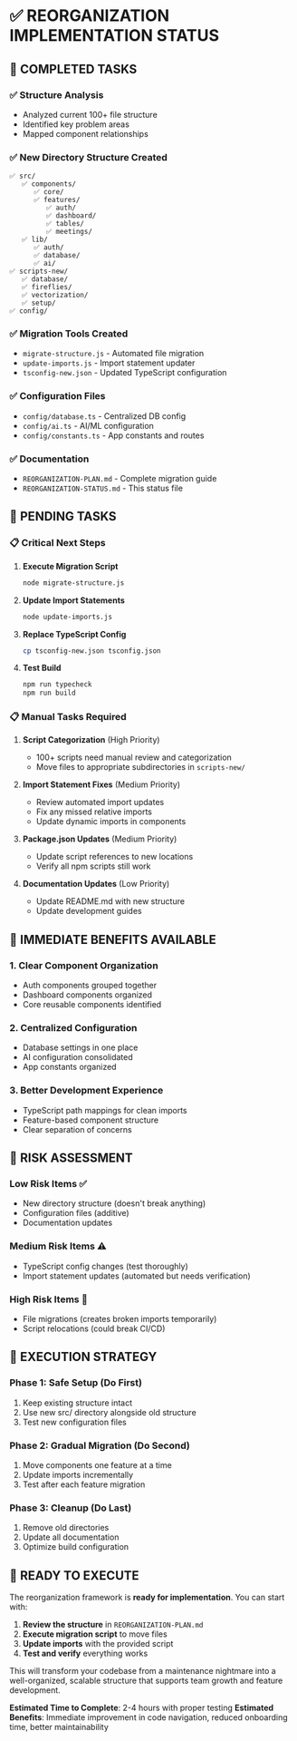 # ✅ REORGANIZATION IMPLEMENTATION STATUS

## 🎯 **COMPLETED TASKS**

### ✅ **Structure Analysis**
- Analyzed current 100+ file structure
- Identified key problem areas
- Mapped component relationships

### ✅ **New Directory Structure Created**
```
✅ src/
   ✅ components/
      ✅ core/
      ✅ features/
         ✅ auth/
         ✅ dashboard/
         ✅ tables/
         ✅ meetings/
   ✅ lib/
      ✅ auth/
      ✅ database/
      ✅ ai/
✅ scripts-new/
   ✅ database/
   ✅ fireflies/
   ✅ vectorization/
   ✅ setup/
✅ config/
```

### ✅ **Migration Tools Created**
- `migrate-structure.js` - Automated file migration
- `update-imports.js` - Import statement updater
- `tsconfig-new.json` - Updated TypeScript configuration

### ✅ **Configuration Files**
- `config/database.ts` - Centralized DB config
- `config/ai.ts` - AI/ML configuration
- `config/constants.ts` - App constants and routes

### ✅ **Documentation**
- `REORGANIZATION-PLAN.md` - Complete migration guide
- `REORGANIZATION-STATUS.md` - This status file

## 🚧 **PENDING TASKS**

### 📋 **Critical Next Steps**
1. **Execute Migration Script**
   ```bash
   node migrate-structure.js
   ```

2. **Update Import Statements**
   ```bash
   node update-imports.js
   ```

3. **Replace TypeScript Config**
   ```bash
   cp tsconfig-new.json tsconfig.json
   ```

4. **Test Build**
   ```bash
   npm run typecheck
   npm run build
   ```

### 📋 **Manual Tasks Required**
1. **Script Categorization** (High Priority)
   - 100+ scripts need manual review and categorization
   - Move files to appropriate subdirectories in `scripts-new/`

2. **Import Statement Fixes** (Medium Priority)
   - Review automated import updates
   - Fix any missed relative imports
   - Update dynamic imports in components

3. **Package.json Updates** (Medium Priority)
   - Update script references to new locations
   - Verify all npm scripts still work

4. **Documentation Updates** (Low Priority)
   - Update README.md with new structure
   - Update development guides

## 🎯 **IMMEDIATE BENEFITS AVAILABLE**

### **1. Clear Component Organization**
- Auth components grouped together
- Dashboard components organized
- Core reusable components identified

### **2. Centralized Configuration**
- Database settings in one place
- AI configuration consolidated
- App constants organized

### **3. Better Development Experience**
- TypeScript path mappings for clean imports
- Feature-based component structure
- Clear separation of concerns

## 🚨 **RISK ASSESSMENT**

### **Low Risk Items** ✅
- New directory structure (doesn't break anything)
- Configuration files (additive)
- Documentation updates

### **Medium Risk Items** ⚠️
- TypeScript config changes (test thoroughly)
- Import statement updates (automated but needs verification)

### **High Risk Items** 🔴
- File migrations (creates broken imports temporarily)
- Script relocations (could break CI/CD)

## 🎯 **EXECUTION STRATEGY**

### **Phase 1: Safe Setup** (Do First)
1. Keep existing structure intact
2. Use new src/ directory alongside old structure
3. Test new configuration files

### **Phase 2: Gradual Migration** (Do Second)
1. Move components one feature at a time
2. Update imports incrementally
3. Test after each feature migration

### **Phase 3: Cleanup** (Do Last)
1. Remove old directories
2. Update all documentation
3. Optimize build configuration

## 🚀 **READY TO EXECUTE**

The reorganization framework is **ready for implementation**. You can start with:

1. **Review the structure** in `REORGANIZATION-PLAN.md`
2. **Execute migration script** to move files
3. **Update imports** with the provided script
4. **Test and verify** everything works

This will transform your codebase from a maintenance nightmare into a well-organized, scalable structure that supports team growth and feature development.

**Estimated Time to Complete**: 2-4 hours with proper testing
**Estimated Benefits**: Immediate improvement in code navigation, reduced onboarding time, better maintainability
